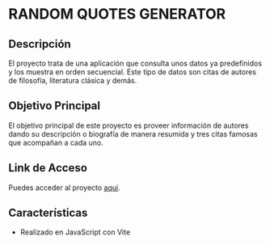 # RANDOM QUOTES GENERATOR

## Descripción
El proyecto trata de una aplicación que consulta unos datos ya predefinidos y los muestra en orden secuencial. Este tipo de datos son citas de autores de filosofía, literatura clásica y demás.

## Objetivo Principal
El objetivo principal de este proyecto es proveer información de autores dando su descripción o biografía de manera resumida y tres citas famosas que acompañan a cada uno. 

## Link de Acceso
Puedes acceder al proyecto [aquí](https://juan17informatico.github.io/random-quotes-generator/).

## Características
- Realizado en JavaScript con Vite

